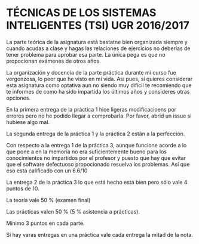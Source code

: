 # TÉCNICAS DE LOS SISTEMAS INTELIGENTES (TSI) UGR 2016/2017

La parte teórica de la asignatura está bastatne bien organizada siempre y cuando acudas a clase y hagas las relaciones de ejercicios
no deberías de tener problema para aprobar esa parte. La única pega es que no propocionan exámenes de otros años.

La organización y docencia de la parte práctica durante mi curso fue vergonzosa, lo peor que he visto en mi vida. Así pues,
si quieres considerar esta asignatura como optativa aun no siendo muy difícil te recomiendo que te informes de como ha sido 
impartida los últimos años y consideres otras opciones.

En la primera entrega de la práctica 1 hice ligeras modificacioens por errores pero no he podido llegar a comprobarla. Por favor,
abrid un issue si hubiese algo mal.

La segunda entrega de la práctica 1 y la práctica 2 están a la perfección.

Con respecto a la entrega 1 de la práctica 3, aunque funcione acorde a lo que pone a en la memoria no era suficientemente bueno para
los conocimientos no impartidos por el profesor y puesto que hay que evitar que el software defectuoso propocionado
resuelva los problemas. Así que eso está calificado con un 6.6/10

La entrega 2 de la práctica 3 lo que está hecho está bien pero sólo vale 4 puntos de 10.

La teoría vale 50 % (examen final)

Las prácticas valen 50 % (5 % asistencia a prácticas).

Mínimo 3 puntos en cada parte.

Si hay varas entregas en una práctica vale cada entrega la mitad de la nota.
